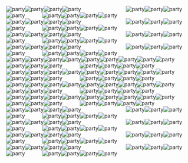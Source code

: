 ![party][1]![party][1]![party][1]![party][1]&nbsp;&nbsp;&nbsp;&nbsp;&nbsp;&nbsp;&nbsp;&nbsp;&nbsp;&nbsp;&nbsp;&nbsp;&nbsp;&nbsp;&nbsp;&nbsp;&nbsp;&nbsp;&nbsp;&nbsp;&nbsp;&nbsp;&nbsp;&nbsp;&nbsp;&nbsp;&nbsp;&nbsp;&nbsp;&nbsp; ![party][1]![party][1]![party][1]![party][1]&nbsp;&nbsp;&nbsp;&nbsp;&nbsp;&nbsp;&nbsp;&nbsp;&nbsp;&nbsp;&nbsp;&nbsp;![party][1]![party][1]![party][1]![party][1]   
![party][1]![party][1]![party][1]![party][1]&nbsp;&nbsp;&nbsp;&nbsp;&nbsp;&nbsp;&nbsp;&nbsp;&nbsp;&nbsp;&nbsp;&nbsp;&nbsp;&nbsp;&nbsp;&nbsp;&nbsp;&nbsp;&nbsp;&nbsp;&nbsp;&nbsp;&nbsp;&nbsp;&nbsp;&nbsp;&nbsp;&nbsp;&nbsp;&nbsp; ![party][1]![party][1]![party][1]![party][1]&nbsp;&nbsp;&nbsp;&nbsp;&nbsp;&nbsp;&nbsp;&nbsp;&nbsp;&nbsp;&nbsp;&nbsp;![party][1]![party][1]![party][1]![party][1]  
![party][1]![party][1]![party][1]![party][1]&nbsp;&nbsp;&nbsp;&nbsp;&nbsp;&nbsp;&nbsp;&nbsp;&nbsp;&nbsp;&nbsp;&nbsp;&nbsp;&nbsp;&nbsp;&nbsp;&nbsp;&nbsp;&nbsp;&nbsp;&nbsp;&nbsp;&nbsp;&nbsp;&nbsp;&nbsp;&nbsp;&nbsp;&nbsp;&nbsp; ![party][1]![party][1]![party][1]![party][1]&nbsp;&nbsp;&nbsp;&nbsp;&nbsp;&nbsp;&nbsp;&nbsp;&nbsp;&nbsp;&nbsp;&nbsp;![party][1]![party][1]![party][1]![party][1]  
![party][1]![party][1]![party][1]![party][1]&nbsp;&nbsp;&nbsp;&nbsp;&nbsp;&nbsp;&nbsp;&nbsp;&nbsp;&nbsp;&nbsp;&nbsp;&nbsp;&nbsp;&nbsp;&nbsp;&nbsp;&nbsp;&nbsp;&nbsp;&nbsp;&nbsp;&nbsp;&nbsp;&nbsp;&nbsp;&nbsp;&nbsp;&nbsp;&nbsp; ![party][1]![party][1]![party][1]![party][1]&nbsp;&nbsp;&nbsp;&nbsp;&nbsp;&nbsp;&nbsp;&nbsp;&nbsp;&nbsp;&nbsp;&nbsp;![party][1]![party][1]![party][1]![party][1]  
![party][1]![party][1]![party][1]![party][1]![party][1]![party][1]![party][1]![party][1]![party][1]![party][1]![party][1]![party][1]                                                     &nbsp;&nbsp;&nbsp;&nbsp;&nbsp;&nbsp;&nbsp;&nbsp;&nbsp;&nbsp;&nbsp;![party][1]![party][1]![party][1]![party][1]  
![party][1]![party][1]![party][1]![party][1]![party][1]![party][1]![party][1]![party][1]![party][1]![party][1]![party][1]![party][1]                                                     &nbsp;&nbsp;&nbsp;&nbsp;&nbsp;&nbsp;&nbsp;&nbsp;&nbsp;&nbsp;&nbsp;![party][1]![party][1]![party][1]![party][1]  
![party][1]![party][1]![party][1]![party][1]![party][1]![party][1]![party][1]![party][1]![party][1]![party][1]![party][1]![party][1]                                                     &nbsp;&nbsp;&nbsp;&nbsp;&nbsp;&nbsp;&nbsp;&nbsp;&nbsp;&nbsp;&nbsp;![party][1]![party][1]![party][1]![party][1]  
![party][1]![party][1]![party][1]![party][1]![party][1]![party][1]![party][1]![party][1]![party][1]![party][1]![party][1]![party][1]                                                     &nbsp;&nbsp;&nbsp;&nbsp;&nbsp;&nbsp;&nbsp;&nbsp;&nbsp;&nbsp;&nbsp;![party][1]![party][1]![party][1]![party][1]  
![party][1]![party][1]![party][1]![party][1]&nbsp;&nbsp;&nbsp;&nbsp;&nbsp;&nbsp;&nbsp;&nbsp;&nbsp;&nbsp;&nbsp;&nbsp;&nbsp;&nbsp;&nbsp;&nbsp;&nbsp;&nbsp;&nbsp;&nbsp;&nbsp;&nbsp;&nbsp;&nbsp;&nbsp;&nbsp;&nbsp;&nbsp;&nbsp;&nbsp; ![party][1]![party][1]![party][1]![party][1]&nbsp;&nbsp;&nbsp;&nbsp;&nbsp;&nbsp;&nbsp;&nbsp;&nbsp;&nbsp;&nbsp;&nbsp;![party][1]![party][1]![party][1]![party][1]  
![party][1]![party][1]![party][1]![party][1]&nbsp;&nbsp;&nbsp;&nbsp;&nbsp;&nbsp;&nbsp;&nbsp;&nbsp;&nbsp;&nbsp;&nbsp;&nbsp;&nbsp;&nbsp;&nbsp;&nbsp;&nbsp;&nbsp;&nbsp;&nbsp;&nbsp;&nbsp;&nbsp;&nbsp;&nbsp;&nbsp;&nbsp;&nbsp;&nbsp; ![party][1]![party][1]![party][1]![party][1]&nbsp;&nbsp;&nbsp;&nbsp;&nbsp;&nbsp;&nbsp;&nbsp;&nbsp;&nbsp;&nbsp;&nbsp;![party][1]![party][1]![party][1]![party][1]  
![party][1]![party][1]![party][1]![party][1]&nbsp;&nbsp;&nbsp;&nbsp;&nbsp;&nbsp;&nbsp;&nbsp;&nbsp;&nbsp;&nbsp;&nbsp;&nbsp;&nbsp;&nbsp;&nbsp;&nbsp;&nbsp;&nbsp;&nbsp;&nbsp;&nbsp;&nbsp;&nbsp;&nbsp;&nbsp;&nbsp;&nbsp;&nbsp;&nbsp; ![party][1]![party][1]![party][1]![party][1]&nbsp;&nbsp;&nbsp;&nbsp;&nbsp;&nbsp;&nbsp;&nbsp;&nbsp;&nbsp;&nbsp;&nbsp;![party][1]![party][1]![party][1]![party][1]  
![party][1]![party][1]![party][1]![party][1]&nbsp;&nbsp;&nbsp;&nbsp;&nbsp;&nbsp;&nbsp;&nbsp;&nbsp;&nbsp;&nbsp;&nbsp;&nbsp;&nbsp;&nbsp;&nbsp;&nbsp;&nbsp;&nbsp;&nbsp;&nbsp;&nbsp;&nbsp;&nbsp;&nbsp;&nbsp;&nbsp;&nbsp;&nbsp;&nbsp; ![party][1]![party][1]![party][1]![party][1]&nbsp;&nbsp;&nbsp;&nbsp;&nbsp;&nbsp;&nbsp;&nbsp;&nbsp;&nbsp;&nbsp;&nbsp;![party][1]![party][1]![party][1]![party][1]  


[1]: https://ppaas.herokuapp.com/partyparrot/congaparrot?overlay=&overlayWidth=20&overlayHeight=20&overlayOffsetX=5&overlayOffsetY=-12
